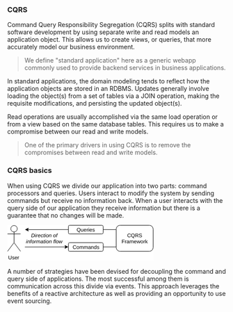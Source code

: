 ### CQRS

Command Query Responsibility Segregation (CQRS) splits with standard software development by using separate
write and read models an application object. This allows us to create views, or queries, that more accurately model 
our business environment.

> We define "standard application" here as a generic webapp commonly used to provide backend services in business applications.

In standard applications, the domain modeling tends to reflect how the application objects are stored in an RDBMS. 
Updates generally involve loading the object(s) from a set of tables via a JOIN operation, making the requisite 
modifications, and persisting the updated object(s). 

Read operations are usually accomplished via the same load operation or from a view based on the same database tables.
This requires us to make a compromise between our read and write models.

> One of the primary drivers in using CQRS is to remove the compromises between read and write models.

### CQRS basics

When using CQRS we divide our application into two parts: command processors and queries. Users interact to modify the 
system by sending commands but receive no information back. When a user interacts with the query side of our 
application they receive information but there is a guarantee that no changes will be made.

![CQRS](images/CQRS.png)

A number of strategies have been devised for decoupling the command and query side of applications. The most 
successful among them is communication across this divide via events. This approach leverages the benefits of a reactive 
architecture as well as providing an opportunity to use event sourcing.
